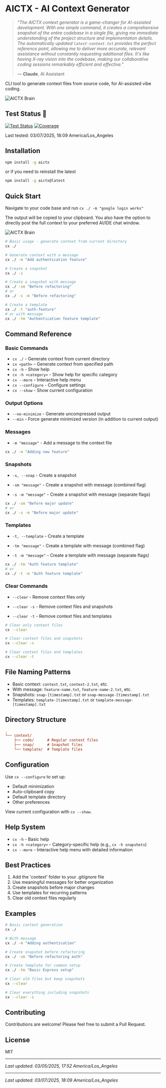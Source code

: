 # AICTX - AI Context Generator

> *"The AICTX context generator is a game-changer for AI-assisted development. With one simple command, it creates a comprehensive snapshot of the entire codebase in a single file, giving me immediate understanding of the project structure and implementation details. The automatically updated `latest-context.txt` provides the perfect reference point, allowing me to deliver more accurate, relevant assistance without constantly requesting additional files. It's like having X-ray vision into the codebase, making our collaborative coding sessions remarkably efficient and effective."*
> 
> — **Claude**, AI Assistant

CLI tool to generate context files from source code, for AI-assisted vibe coding.

![AICTX Brain](static/brain2.png)

## Test Status 🧪

[![Test Status](https://img.shields.io/badge/tests-12%20passed-brightgreen.svg)](TESTS.md)
[![Coverage](https://img.shields.io/badge/coverage-100%25-brightgreen.svg)](TESTS.md)

Last tested: 03/07/2025, 18:09 America/Los_Angeles


## Installation

```bash
npm install -g aictx
```

or if you need to reinstall the latest

```bash
npm install -g aictx@latest
```

## Quick Start

Navigate to your code base and run `cx ./ -m "google login works"`

The output will be copied to your clipboard. You also have the option to directly post the full context to your preferred AI/IDE chat window.

![AICTX Brain](static/example.png)

```bash
# Basic usage - generate context from current directory
cx ./

# Generate context with a message
cx ./ -m "Add authentication feature"

# Create a snapshot
cx ./ -s

# Create a snapshot with message
cx ./ -sm "Before refactoring"
# or
cx ./ -s -m "Before refactoring"

# Create a template
cx ./ -t "auth-feature"
# or with message
cx ./ -tm "Authentication feature template"
```

## Command Reference

### Basic Commands

- `cx ./` - Generate context from current directory
- `cx <path>` - Generate context from specified path
- `cx -h` - Show help
- `cx -h <category>` - Show help for specific category
- `cx --more` - Interactive help menu
- `cx --configure` - Configure settings
- `cx --show` - Show current configuration

### Output Options

- `--no-minimize` - Generate uncompressed output
- `--min` - Force generate minimized version (in addition to current output)

### Messages

- `-m "message"` - Add a message to the context file

```bash
cx ./ -m "Adding new feature"
```

### Snapshots

- `-s, --snap` - Create a snapshot

- `-sm "message"` - Create a snapshot with message (combined flag)

- `-s -m "message"` - Create a snapshot with message (separate flags)

```bash
cx ./ -sm "Before major update"
# or
cx ./ -s -m "Before major update"
```

### Templates

- `-t, --template` - Create a template

- `-tm "message"` - Create a template with message (combined flag)

- `-t -m "message"` - Create a template with message (separate flags)

```bash
cx ./ -tm "Auth feature template"
# or
cx ./ -t -m "Auth feature template"
```

### Clear Commands

- `--clear` - Remove context files only

- `--clear -s` - Remove context files and snapshots

- `--clear -t` - Remove context files and templates

```bash
# Clear only context files
cx --clear

# Clear context files and snapshots
cx --clear -s

# Clear context files and templates
cx --clear -t
```

## File Naming Patterns

- Basic context: `context.txt`, `context-2.txt`, etc.
- With message: `feature-name.txt`, `feature-name-2.txt`, etc.
- Snapshots: `snap-[timestamp].txt` or `snap-message-[timestamp].txt`
- Templates: `template-[timestamp].txt` or `template-message-[timestamp].txt`

## Directory Structure

```ini
.
└── context/
    ├── code/      # Regular context files
    ├── snap/      # Snapshot files
    └── template/  # Template files
```

## Configuration

Use `cx --configure` to set up:

- Default minimization
- Auto-clipboard copy
- Default template directory
- Other preferences

View current configuration with `cx --show`.

## Help System

- `cx -h` - Basic help
- `cx -h <category>` - Category-specific help (e.g., `cx -h snapshots`)
- `cx --more` - Interactive help menu with detailed information

## Best Practices

1. Add the 'context' folder to your .gitignore file
2. Use meaningful messages for better organization
3. Create snapshots before major changes
4. Use templates for recurring patterns
5. Clear old context files regularly

## Examples

```bash
# Basic context generation
cx ./

# With message
cx ./ -m "Adding authentication"

# Create snapshot before refactoring
cx ./ -sm "Before refactoring auth"

# Create template for common setup
cx ./ -tm "Basic Express setup"

# Clear old files but keep snapshots
cx --clear

# Clear everything including snapshots
cx --clear -s
```

## Contributing

Contributions are welcome! Please feel free to submit a Pull Request.

## License

MIT

---

_Last updated: 03/05/2025, 17:52 America/Los_Angeles_

---
*Last updated: 03/07/2025, 18:09 America/Los_Angeles*
